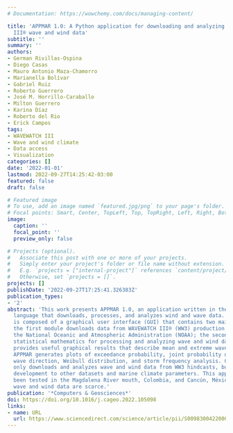 ```yaml
---
# Documentation: https://wowchemy.com/docs/managing-content/

title: 'APPMAR 1.0: A Python application for downloading and analyzing of WAVEWATCH
  III® wave and wind data'
subtitle: ''
summary: ''
authors:
- German Rivillas-Ospina
- Diego Casas
- Mauro Antonio Maza-Chamorro
- Marianella Bolívar
- Gabriel Ruiz
- Roberto Guerrero
- José M. Horrillo-Caraballo
- Milton Guerrero
- Karina Díaz
- Roberto del Rio
- Erick Campos
tags:
- WAVEWATCH III
- Wave and wind climate
- Data access
- Visualization
categories: []
date: '2022-01-01'
lastmod: 2022-09-27T14:25:42-03:00
featured: false
draft: false

# Featured image
# To use, add an image named `featured.jpg/png` to your page's folder.
# Focal points: Smart, Center, TopLeft, Top, TopRight, Left, Right, BottomLeft, Bottom, BottomRight.
image:
  caption: ''
  focal_point: ''
  preview_only: false

# Projects (optional).
#   Associate this post with one or more of your projects.
#   Simply enter your project's folder or file name without extension.
#   E.g. `projects = ["internal-project"]` references `content/project/deep-learning/index.md`.
#   Otherwise, set `projects = []`.
projects: []
publishDate: '2022-09-27T17:25:41.326383Z'
publication_types:
- '2'
abstract: 'This work presents APPMAR 1.0, an application written in the Python programming
  language that downloads, processes, and analyzes wind and wave data. This application
  is composed of a graphical user interface (GUI) that contains two main modules:
  the first module downloads data from WAVEWATCH III® (WW3) production hindcasts by
  the National Oceanic and Atmospheric Administration (NOAA); the second module applies
  statistical mathematics for processing and analyzing wave and wind data. This application
  provides useful graphical results that describe mean and extreme wave and wind climate.
  APPMAR generates plots of exceedance probability, joint probability distribution,
  wave direction, Weibull distribution, and storm frequency analysis. Currently, APPMAR
  only downloads and analyzes wave and wind data from WW3 hindcasts, but it is under
  development to other datasets and marine climate parameters. This application has
  been tested in the Magdalena River mouth, Colombia, and Cancún, México, where observational
  wave and wind data are scarce.'
publication: '*Computers & Geosciences*'
doi: https://doi.org/10.1016/j.cageo.2022.105098
links:
- name: URL
  url: https://www.sciencedirect.com/science/article/pii/S0098300422000607
---
```

